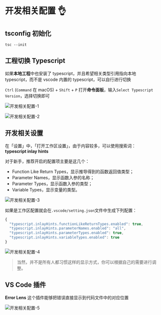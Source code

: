 # 开发相关配置 👌

## tsconfig 初始化

```shell
tsc --init
```

## 工程切换 Typescript

如果**本地工程**中也安装了 typescript，并且希望相关类型引用指向本地 typescript，而不是 vscode 内置的 typescript，可以自行进行切换

`Ctrl` (`Command` 在 macOS) + `Shift` + `P` 打开**命令面板**，输入`Select Typescript Version`，选择切换即可

![开发相关配置-1](https://bu.dusays.com/2025/07/21/687e380527555.png)

![开发相关配置-2](https://bu.dusays.com/2025/07/21/687e38053ae96.png)

## 开发相关设置

在「设置」中，「打开工作区设置」，由于内容较多，可以使用搜索词：**typescript inlay hints**

对于新手，推荐开启的配置项主要是这几个：

- Function Like Return Types，显示推导得到的函数返回值类型；
- Parameter Names，显示函数入参的名称；
- Parameter Types，显示函数入参的类型；
- Variable Types，显示变量的类型。

![开发相关配置-3](https://bu.dusays.com/2025/07/21/687e380604032.png)

如果是工作区配置就会在`.vscode/setting.json`文件中生成下列配置：

```javascript
{
  "typescript.inlayHints.functionLikeReturnTypes.enabled": true,
  "typescript.inlayHints.parameterNames.enabled": "all",
  "typescript.inlayHints.parameterTypes.enabled": true,
  "typescript.inlayHints.variableTypes.enabled": true
}

```

![开发相关配置-4](https://bu.dusays.com/2025/07/21/687e38057ad3c.png)

> 当然，并不是所有人都习惯这样的显示方式，你可以根据自己的需要进行调整。

## VS Code 插件

**Error Lens** 这个插件能够把错误直接显示到代码文件中的对应位置

![开发相关配置-5](https://bu.dusays.com/2025/07/21/687e38053a8b3.png)
